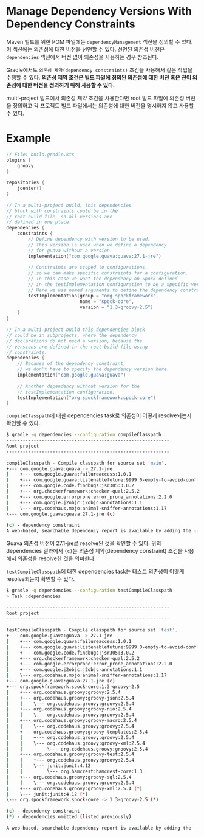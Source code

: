 # Manage Dependency Versions With Dependency Constraints
Maven 빌드를 위한 POM 파일에는 `dependencyManagement` 섹션을 정의할 수 있다. 이 섹션에는 의존성에 대한 버전을 선언할 수 있다. 선언된 의존성 버전은 `dependencies` 섹션에서 버전 없이 의존성을 사용하는 경우 참조된다.

Gradle에서도 `의존성 제약(dependency constraints)` 조건을 사용해서 같은 작업을 수행할 수 있다. **의존성 제약 조건은 빌드 파일에 정의된 의존성에 대한 버전 혹은 전이 의존성에 대한 버전을 정의하기 위해 사용할 수 있다.** 

multi-project 빌드에서 의존성 제약 조건을 사용한다면 root 빌드 파일에 의존성 버전을 정의하고 각 프로젝트 빌드 파일에서는 의존성에 대한 버전을 명시하지 않고 사용할 수 있다.

# Example
```kotlin
// File: build.gradle.kts
plugins {
    groovy
}
 
repositories {
    jcenter()
}
 
// In a multi-project build, this dependencies
// block with constraints could be in the
// root build file, so all versions are
// defined in one place.
dependencies {
    constraints {
        // Define dependency with version to be used.
        // This version is used when we define a dependency
        // for guava without a version.
        implementation("com.google.guava:guava:27.1-jre")
 
        // Constraints are scoped to configurations,
        // so we can make specific constraints for a configuration.
        // In this case we want the dependency on Spock defined
        // in the testImplementation configuration to be a specific version.
        // Here we use named arguments to define the dependency constraint.
        testImplementation(group = "org.spockframework",
                           name = "spock-core",
                           version = "1.3-groovy-2.5")
    }
}
 
// In a multi-project build this dependencies block
// could be in subprojects, where the dependency
// declarations do not need a version, because the
// versions are defined in the root build file using
// constraints.
dependencies {
    // Because of the dependency constraint,
    // we don't have to specify the dependency version here.
    implementation("com.google.guava:guava")
 
    // Another dependency without version for the
    // testImplementation configuration.
    testImplementation("org.spockframework:spock-core")
}
```

`compileClasspath`에 대한 dependencies task로 의존성이 어떻게 resolve되는지 확인할 수 있다.

```bash
$ gradle -q dependencies --configuration compileClasspath
------------------------------------------------------------
Root project
------------------------------------------------------------
 
compileClasspath - Compile classpath for source set 'main'.
+--- com.google.guava:guava -> 27.1-jre
|    +--- com.google.guava:failureaccess:1.0.1
|    +--- com.google.guava:listenablefuture:9999.0-empty-to-avoid-conflict-with-guava
|    +--- com.google.code.findbugs:jsr305:3.0.2
|    +--- org.checkerframework:checker-qual:2.5.2
|    +--- com.google.errorprone:error_prone_annotations:2.2.0
|    +--- com.google.j2objc:j2objc-annotations:1.1
|    \--- org.codehaus.mojo:animal-sniffer-annotations:1.17
\--- com.google.guava:guava:27.1-jre (c)
 
(c) - dependency constraint
A web-based, searchable dependency report is available by adding the --scan option.
```

Guava 의존성 버전이 27.1-jre로 resolve된 것을 확인할 수 있다. 위의 dependencies 결과에서 `(c)`는 의존성 제약(dependency constraint) 조건을 사용해서 의존성을 resolve한 것을 의미한다.

`testCompileClasspath`에 대한 dependencies task는 테스트 의존성이 어떻게 resolve되는지 확인할 수 있다.

```bash
$ gradle -q dependencies --configuration testCompileClasspath
> Task :dependencies
 
------------------------------------------------------------
Root project
------------------------------------------------------------
 
testCompileClasspath - Compile classpath for source set 'test'.
+--- com.google.guava:guava -> 27.1-jre
|    +--- com.google.guava:failureaccess:1.0.1
|    +--- com.google.guava:listenablefuture:9999.0-empty-to-avoid-conflict-with-guava
|    +--- com.google.code.findbugs:jsr305:3.0.2
|    +--- org.checkerframework:checker-qual:2.5.2
|    +--- com.google.errorprone:error_prone_annotations:2.2.0
|    +--- com.google.j2objc:j2objc-annotations:1.1
|    \--- org.codehaus.mojo:animal-sniffer-annotations:1.17
+--- com.google.guava:guava:27.1-jre (c)
+--- org.spockframework:spock-core:1.3-groovy-2.5
|    +--- org.codehaus.groovy:groovy:2.5.4
|    +--- org.codehaus.groovy:groovy-json:2.5.4
|    |    \--- org.codehaus.groovy:groovy:2.5.4
|    +--- org.codehaus.groovy:groovy-nio:2.5.4
|    |    \--- org.codehaus.groovy:groovy:2.5.4
|    +--- org.codehaus.groovy:groovy-macro:2.5.4
|    |    \--- org.codehaus.groovy:groovy:2.5.4
|    +--- org.codehaus.groovy:groovy-templates:2.5.4
|    |    +--- org.codehaus.groovy:groovy:2.5.4
|    |    \--- org.codehaus.groovy:groovy-xml:2.5.4
|    |         \--- org.codehaus.groovy:groovy:2.5.4
|    +--- org.codehaus.groovy:groovy-test:2.5.4
|    |    +--- org.codehaus.groovy:groovy:2.5.4
|    |    \--- junit:junit:4.12
|    |         \--- org.hamcrest:hamcrest-core:1.3
|    +--- org.codehaus.groovy:groovy-sql:2.5.4
|    |    \--- org.codehaus.groovy:groovy:2.5.4
|    +--- org.codehaus.groovy:groovy-xml:2.5.4 (*)
|    \--- junit:junit:4.12 (*)
\--- org.spockframework:spock-core -> 1.3-groovy-2.5 (*)
 
(c) - dependency constraint
(*) - dependencies omitted (listed previously)
 
A web-based, searchable dependency report is available by adding the --scan option.
```
